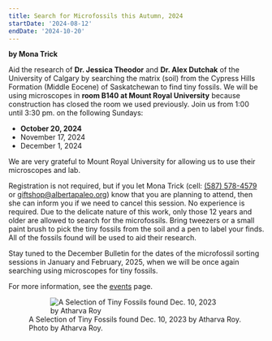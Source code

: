 ```yaml
---
title: Search for Microfossils this Autumn, 2024
startDate: '2024-08-12'
endDate: '2024-10-20'
---
```


**by Mona Trick**

Aid the research of **Dr. Jessica Theodor** and **Dr. Alex Dutchak** of the University of
Calgary by searching the matrix (soil) from the Cypress Hills Formation (Middle Eocene)
of Saskatchewan to find tiny fossils. We will be using microscopes in **room B140
at Mount Royal University** because construction has closed the room we used
previously. Join us from 1:00 until 3:30
pm. on the following Sundays:

-   **October 20, 2024**
-   November 17, 2024
-   December 1, 2024

We are very grateful to Mount Royal University for allowing us to use their microscopes
and lab.

Registration is not required, but if you let Mona Trick (cell: <a href="tel:(587) 578-4579">(587) 578-4579</a> or
<a href="mailto:giftshop@albertapaleo.org">giftshop@albertapaleo.org</a>) know that you are planning to attend, then she can inform
you if we need to cancel this session. No experience is required. Due to the delicate
nature of this work, only those 12 years and older are allowed to search for the
microfossils. Bring tweezers or a small paint brush to pick the tiny fossils from the soil
and a pen to label your finds. All of the fossils found will be used to aid their research.

Stay tuned to the December Bulletin for the dates of the microfossil sorting sessions in
January and February, 2025, when we will be once again searching using microscopes for
tiny fossils.

For more information, see the [events](/events/) page.

<figure style="display:flex; align-items: center; justify-content: center; flex-direction: column;">
    <img src="/announcement-media/LizardJaw3ByAtharvaRoy-resized.png" alt="A Selection of Tiny Fossils found Dec. 10, 2023 by Atharva Roy" style="max-width: 80%;">
    <figcaption>
        A Selection of Tiny Fossils found Dec. 10, 2023 by Atharva Roy. Photo by Atharva Roy.
    </figcaption>
</figure>
